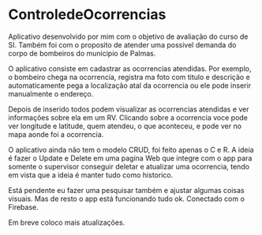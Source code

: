 # ControledeOcorrencias

Aplicativo desenvolvido por mim com o objetivo de avaliação do curso de SI. Também foi com o proposito de atender uma possivel demanda do corpo de bombeiros do municipio de Palmas.

O aplicativo consiste em cadastrar as ocorrencias atendidas. Por exemplo, o bombeiro chega na ocorrencia, registra ma foto com titulo e descrição e automaticamente pega a localização atal da ocorrencia
ou ele pode inserir manualmente o endereço.

Depois de inserido todos podem visualizar as ocorrencias atendidas e ver informações sobre ela em um RV. Clicando sobre a ocorrencia voce pode ver longitude e latitude, quem atendeu, o que aconteceu,
e pode ver no mapa aonde foi a ocorrencia.

O aplicativo ainda não tem o modelo CRUD, foi feito apenas o C e R. A ideia é fazer o Update e Delete em uma pagina Web que integre com o app para somente o supervisor conseguir deletar e atualizar uma ocorrencia,
tendo em vista que a ideia é manter tudo como historico. 

Está pendente eu fazer uma pesquisar também e ajustar algumas coisas visuais. Mas de resto o app está funcionando tudo ok. Conectado com o Firebase.

Em breve coloco mais atualizações.
